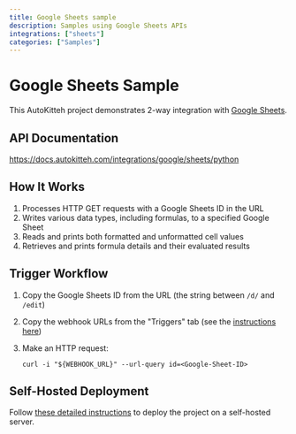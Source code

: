 ```yaml
---
title: Google Sheets sample
description: Samples using Google Sheets APIs
integrations: ["sheets"]
categories: ["Samples"]
---
```


# Google Sheets Sample

This AutoKitteh project demonstrates 2-way integration with
[Google Sheets](https://workspace.google.com/products/sheets/).

## API Documentation

https://docs.autokitteh.com/integrations/google/sheets/python

## How It Works

1. Processes HTTP GET requests with a Google Sheets ID in the URL
2. Writes various data types, including formulas, to a specified Google Sheet
3. Reads and prints both formatted and unformatted cell values
4. Retrieves and prints formula details and their evaluated results

## Trigger Workflow

1. Copy the Google Sheets ID from the URL (the string between `/d/` and `/edit`)

2. Copy the webhook URLs from the "Triggers" tab (see the [instructions here](https://docs.autokitteh.com/get_started/deployment#webhook-urls))

3. Make an HTTP request:

   ```shell
   curl -i "${WEBHOOK_URL}" --url-query id=<Google-Sheet-ID>
   ```

## Self-Hosted Deployment

Follow [these detailed instructions](https://docs.autokitteh.com/get_started/deployment) to deploy the project on a self-hosted server.
